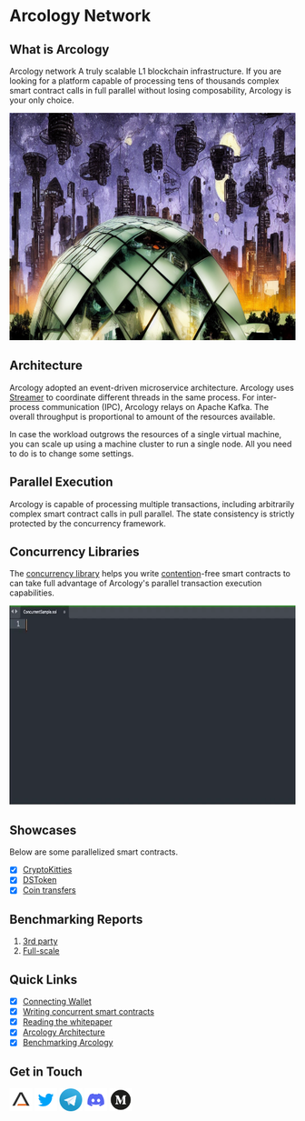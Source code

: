 # Arcology Network

## What is Arcology
Arcology network A truly scalable L1 blockchain infrastructure. If you are looking for a platform capable of processing tens of thousands complex smart contract calls in full parallel without losing composability, Arcology is your only choice.


<picture>
  <img alt="." src="../img/theme.png" width="800" height="400">
</picture>

## Architecture

Arcology adopted an event-driven microservice architecture. Arcology uses [Streamer]() to coordinate different threads in the same process. For inter-process communication (IPC), Arcology relays on Apache Kafka. The overall throughput is proportional to amount of the resources available.

In case the workload outgrows the resources of a single virtual machine, you can scale up using a machine cluster to run a single node. All you need to do is to change some settings.

## Parallel Execution

Arcology is capable of processing multiple transactions, including arbitrarily complex smart contract calls in pull parallel. The state consistency is strictly protected by the concurrency framework.

## Concurrency Libraries
The [concurrency library](https://github.com/arcology-network/concurrent-programing-guide) helps you write [contention](https://en.wikipedia.org/wiki/Resource_contention)-free smart contracts to can take full advantage of Arcology's parallel transaction execution capabilities.

<img src="../img/ConcurrentSample.gif" width="800" height="350" />
<!-- ![alt text](..img/arcology-light.png) -->

## Showcases
Below are some parallelized smart contracts.

 - [x] [CryptoKitties](https://github.com/arcology-network/parallel-kitties)
 - [x] [DSToken](https://github.com/arcology-network/parallel-dstoken)
 - [x] [Coin transfers](https://github.com/arcology-network/parallel-coin-transfer)

## Benchmarking Reports
  1. [3rd party](https://arcology.network/docs/arcology-bt-report-final.pdf)
  2. [Full-scale]()

## Quick Links

- [x] [Connecting Wallet](./exploring/metamask.md)
- [x] [Writing concurrent smart contracts](https://github.com/arcology-network/concurrent-programing-guide)
- [x] [Reading the whitepaper](https://github.com/arcology-network/whitepaper)
- [x] [Arcology Architecture](https://github.com/arcology-network/architecture)
- [x] [Benchmarking Arcology](../benchmarking/benchmarking.md)

## Get in Touch
[<code><img height="40" src="../img/arcology-a.png"></code>](https://www.arcology.network)
[<code><img height="40" src="https://raw.githubusercontent.com/github/explore/80688e429a7d4ef2fca1e82350fe8e3517d3494d/topics/twitter/twitter.png"></code>](https://twitter.com/ArcologyN)
[<code><img height="40" src="https://raw.githubusercontent.com/github/explore/80688e429a7d4ef2fca1e82350fe8e3517d3494d/topics/telegram/telegram.png"></code>]()
[<code><img height="40" src="https://raw.githubusercontent.com/github/explore/80688e429a7d4ef2fca1e82350fe8e3517d3494d/topics/discord/discord.png"></code>](https://discord.gg/SkkCtZuAnm)
[<code><img height="40" src="../img/medium.png"></code>](https://medium.com/arcology-network)
